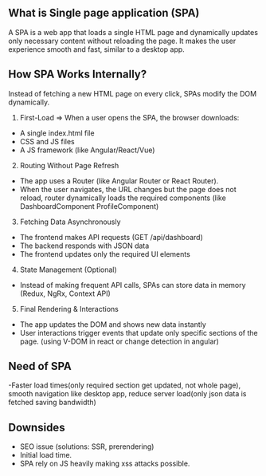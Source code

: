 ## What is Single page application (SPA)

A SPA is a web app that loads a single HTML page and dynamically updates only necessary content without reloading the page. It makes the user experience smooth and fast, similar to a desktop app.

## How SPA Works Internally?
Instead of fetching a new HTML page on every click, SPAs modify the DOM dynamically.

1. First-Load => When a user opens the SPA, the browser downloads:

- A single index.html file
- CSS and JS files
- A JS framework (like Angular/React/Vue)

2. Routing Without Page Refresh

- The app uses a Router (like Angular Router or React Router).
- When the user navigates, the URL changes but the page does not reload, router dynamically loads the required components (like DashboardComponent ProfileComponent)

3. Fetching Data Asynchronously
- The frontend makes API requests (GET /api/dashboard)
- The backend responds with JSON data
- The frontend updates only the required UI elements

4. State Management (Optional)
- Instead of making frequent API calls, SPAs can store data in memory (Redux, NgRx, Context API)

5. Final Rendering & Interactions
- The app updates the DOM and shows new data instantly
- User interactions trigger events that update only specific sections of the page. (using V-DOM in react or change detection in angular)

## Need of SPA

-Faster load times(only required section get updated, not whole page), smooth navigation like desktop app, reduce server load(only json data is fetched saving bandwidth)

## Downsides

- SEO issue (solutions: SSR, prerendering)
- Initial load time.
- SPA rely on JS heavily making xss attacks possible.